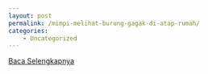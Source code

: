 ```yaml
---
layout: post
permalink: /mimpi-melihat-burung-gagak-di-atap-rumah/
categories:
    - Uncategorized
---
```


[Baca Selengkapnya](/02)
